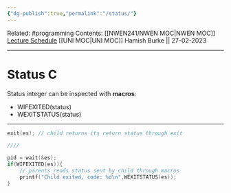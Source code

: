 ```yaml
---
{"dg-publish":true,"permalink":"/status/"}
---
```


Related: #programming 
Contents: [[NWEN241/NWEN MOC\|NWEN MOC]]
[Lecture Schedule](https://ecs.wgtn.ac.nz/Courses/NWEN241_2023T1/LectureSchedule)
[[UNI MOC\|UNI MOC]]
Hamish Burke || 27-02-2023
***

# Status C

Status integer can be inspected with **macros**:
- WIFEXITED(status)
- WEXITSTATUS(status)

***

```C
exit(es); // child returns its return status through exit

////

pid = wait(&es);
if(WIFEXITED(es)){ 
	// parents reads status sent by child through macros
	printf("Child exited, code: %d\n",WEXITSTATUS(es));
}

```

